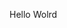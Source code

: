 Hello Wolrd


























































































































































































































































































































































































































































































































































































































































































































































































